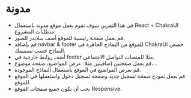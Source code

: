 # مدونة
- في هذا التمرين سوف نقوم بعمل موقع مدونة باستعمال React + ChakraUI متطلبات المشروع:
- قم بعمل صفحة رئيسية للموقع أضف سلايدز للصور.
- قم بإضافة navbar & footer للموقع من النماذج الجاهزة في ChakraUi خصص النماذج حسب تصميمك.
- أضف روابط خارجية في footer مثلا للمنصات التواصل الاجتماعي.
- قم بعمل صفحتين إضافيتين مثلا: عرض المواضيع، صفحة موضوع،...
- قم بعرض المواضيع في الموقع باستعمال النماذج الموجودة.
- قم بعمل نموذج صفحة تسجيل جديد وصفحة تسجيل دخول واستعملها في الموقع للموقع.
- يجب أن تكون جميع صفحات الموقع Responsive.
